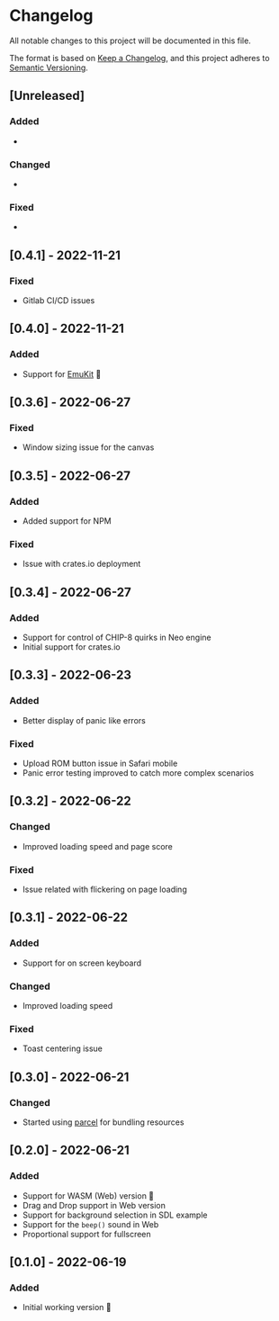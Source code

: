 # Changelog

All notable changes to this project will be documented in this file.

The format is based on [Keep a Changelog](https://keepachangelog.com/en/1.0.0/),
and this project adheres to [Semantic Versioning](https://semver.org/spec/v2.0.0.html).

## [Unreleased]

### Added

*

### Changed

*

### Fixed

*

## [0.4.1] - 2022-11-21

### Fixed

* Gitlab CI/CD issues

## [0.4.0] - 2022-11-21

### Added

* Support for [EmuKit](https://github.com/joamag/emukit) 🎉

## [0.3.6] - 2022-06-27

### Fixed

* Window sizing issue for the canvas

## [0.3.5] - 2022-06-27

### Added

* Added support for NPM

### Fixed

* Issue with crates.io deployment

## [0.3.4] - 2022-06-27

### Added

* Support for control of CHIP-8 quirks in Neo engine
* Initial support for crates.io

## [0.3.3] - 2022-06-23

### Added

* Better display of panic like errors

### Fixed

* Upload ROM button issue in Safari mobile
* Panic error testing improved to catch more complex scenarios

## [0.3.2] - 2022-06-22

### Changed

* Improved loading speed and page score

### Fixed

* Issue related with flickering on page loading

## [0.3.1] - 2022-06-22

### Added

* Support for on screen keyboard

### Changed

* Improved loading speed

### Fixed

* Toast centering issue

## [0.3.0] - 2022-06-21

### Changed

* Started using [parcel](https://parceljs.org) for bundling resources

## [0.2.0] - 2022-06-21

### Added

* Support for WASM (Web) version 🎉
* Drag and Drop support in Web version
* Support for background selection in SDL example
* Support for the `beep()` sound in Web
* Proportional support for fullscreen

## [0.1.0] - 2022-06-19

### Added

* Initial working version 🙌
